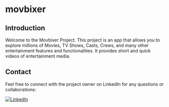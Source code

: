 # movbixer

## Introduction

Welcome to the Movbixer Project. This project is an app that allows you to explore millions of Movies, TV Shows, Casts, Crews, and many other entertainment features and functionalities. It provides short and quick videos of entertainment media.

## Contact

Feel free to connect with the project owner on LinkedIn for any questions or collaborations:

[![LinkedIn](https://img.shields.io/badge/LinkedIn-Connect-blue.svg)](https://www.linkedin.com/in/mafuzur-rahman-126559215/)

